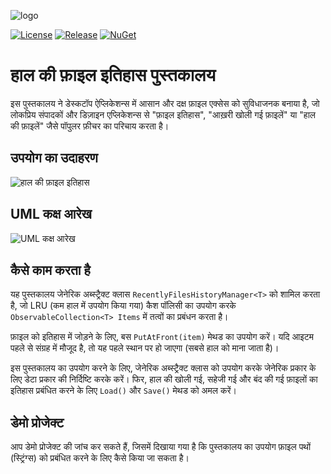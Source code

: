 ![logo](https://raw.githubusercontent.com/pediRAM/RecentFilesHistory/main/Documentation/icon.png)

[![License](https://img.shields.io/badge/License-MIT-green.svg)](LICENSE)
[![Release](https://img.shields.io/github/release/pediRAM/RecentFilesHistory.svg?sort=semver)](https://github.com/pediRAM/RecentFilesHistory/releases)
[![NuGet](https://img.shields.io/nuget/v/RecentFilesHistory)](https://www.nuget.org/packages/RecentFilesHistory)

# हाल की फ़ाइल इतिहास पुस्तकालय
इस पुस्तकालय ने डेस्कटॉप ऐप्लिकेशन्स में आसान और दक्ष फ़ाइल एक्सेस को सुविधाजनक बनाया है, जो लोकप्रिय संपादकों और डिज़ाइन एप्लिकेशन्स से "फ़ाइल इतिहास", "आख़री खोली गई फ़ाइलें" या "हाल की फ़ाइलें" जैसे पॉपुलर फ़ीचर का परिचाय करता है।

## उपयोग का उदाहरण
![हाल की फ़ाइल इतिहास](https://raw.githubusercontent.com/pediRAM/RecentFilesHistory/main/Documentation/demo-window-history-of-recently-opened-closed-or-saved-files.png)

## UML कक्ष आरेख
![UML कक्ष आरेख](https://raw.githubusercontent.com/pediRAM/RecentFilesHistory/main/Documentation/uml-class-diagramm-of-recent-files-history.png)

## कैसे काम करता है
यह पुस्तकालय जेनेरिक अब्स्ट्रैक्ट क्लास `RecentlyFilesHistoryManager<T>` को शामिल करता है, जो LRU (कम हाल में उपयोग किया गया) कैश पॉलिसी का उपयोग करके `ObservableCollection<T> Items` में तत्वों का प्रबंधन करता है।

फ़ाइल को इतिहास में जोड़ने के लिए, बस `PutAtFront(item)` मेथड का उपयोग करें। यदि आइटम पहले से संग्रह में मौजूद है, तो यह पहले स्थान पर हो जाएगा (सबसे हाल को माना जाता है)।

इस पुस्तकालय का उपयोग करने के लिए, जेनेरिक अब्स्ट्रैक्ट क्लास को उपयोग करके जेनेरिक प्रकार के लिए डेटा प्रकार की निर्दिष्टि करके करें। फिर, हाल की खोली गई, सहेजी गई और बंद की गई फ़ाइलों का इतिहास प्रबंधित करने के लिए `Load()` और `Save()` मेथड को अमल करें।

## डेमो प्रोजेक्ट
आप डेमो प्रोजेक्ट की जांच कर सकते हैं, जिसमें दिखाया गया है कि पुस्तकालय का उपयोग फ़ाइल पथों (स्ट्रिंग्स) को प्रबंधित करने के लिए कैसे किया जा सकता है।